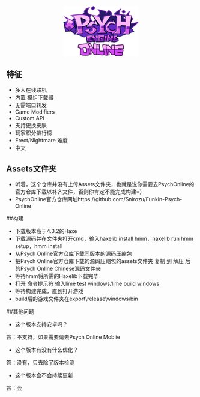 <p align="center">
    <img width="200" src="https://raw.githubusercontent.com/Snirozu/Funkin-Online-Server/refs/heads/main/client/public/images/transwag.png">
</p>

## 特征
* 多人在线联机
* 内置 模组下载器
* 无需端口转发
* Game Modifiers
* Custom API
* 支持更换皮肤
* 玩家积分排行榜
* Erect/Nightmare 难度
* 中文

## Assets文件夹
* 听着，这个仓库并没有上传Assets文件夹，也就是说你需要去PsychOnline的官方仓库下载以补齐文件，否则你肯定不能完成构建=）
* PsychOnline官方仓库网址https://github.com/Snirozu/Funkin-Psych-Online

##构建
* 下载版本高于4.3.2的Haxe
* 下载源码并在文件夹打开cmd，输入haxelib install hmm，haxelib run hmm setup，hmm install
* 从Psych Online官方仓库下载同版本的源码压缩包
* 把Psych Online官方仓库下载的源码压缩包的assets文件夹 复制 到 解压 后的Psych Online Chinese源码文件夹
* 等待hmm将所需的Haxelib下载完毕
* 打开 命令提示符 输入lime test windows/lime build windows
* 等待构建完成，直到打开游戏
* build后的游戏文件夹在export\release\windows\bin

##其他问题
* 这个版本支持安卓吗？

答：不支持，如果需要请去Psych Online Moblie

* 这个版本有没有什么优化？

答：没有，只去除了版本检测

* 这个版本会不会持续更新

答：会
